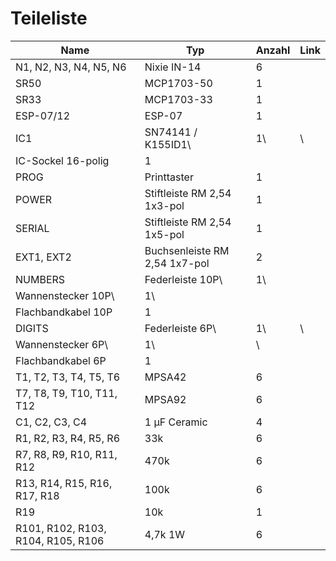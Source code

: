 # Teileliste

Name | Typ | Anzahl | Link
-----|------|--------| -----
N1, N2, N3, N4, N5, N6 | Nixie IN-14 | 6 | 
SR50 | MCP1703-50 | 1 | 
SR33 | MCP1703-33 | 1 | 
ESP-07/12 | ESP-07 | 1 | 
IC1 | SN74141 / K155ID1\ | 1\ | \
  | IC-Sockel 16-polig | 1 | 
PROG | Printtaster | 1 | 
POWER | Stiftleiste RM 2,54 1x3-pol | 1 | 
SERIAL | Stiftleiste RM 2,54 1x5-pol | 1 | 
EXT1, EXT2 | Buchsenleiste RM 2,54 1x7-pol | 2 | 
NUMBERS | Federleiste 10P\ | 1\ | 
  | Wannenstecker 10P\ | 1\ | 
  | Flachbandkabel 10P | 1 | 
DIGITS | Federleiste 6P\ | 1\ | \
  | Wannenstecker 6P\ | 1\ | \
  | Flachbandkabel 6P | 1 | 
T1, T2, T3, T4, T5, T6 | MPSA42 | 6 | 
T7, T8, T9, T10, T11, T12 | MPSA92 | 6 | 
C1, C2, C3, C4 | 1 µF Ceramic | 4 | 
R1, R2, R3, R4, R5, R6 | 33k | 6 | 
R7, R8, R9, R10, R11, R12 | 470k | 6 | 
R13, R14, R15, R16, R17, R18 | 100k | 6 | 
R19 | 10k | 1 | 
R101, R102, R103, R104, R105, R106 | 4,7k 1W | 6 | 
